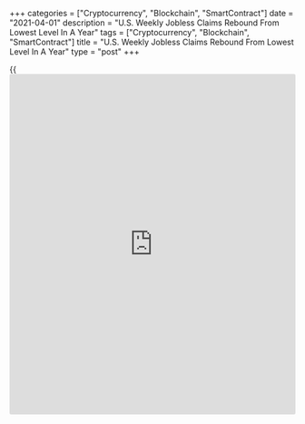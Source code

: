 +++
categories = ["Cryptocurrency", "Blockchain", "SmartContract"]
date = "2021-04-01"
description = "U.S. Weekly Jobless Claims Rebound From Lowest Level In A Year"
tags = ["Cryptocurrency", "Blockchain", "SmartContract"]
title = "U.S. Weekly Jobless Claims Rebound From Lowest Level In A Year"
type = "post"
+++

{{<iframe id="large-banner" src="https://www.bounty.group/#slide=6.0" width="100%" height="600" scrolling="no" style="border: 0px solid rgb(216, 221, 230); border-radius: 3px;">}}

A day ahead of the release of the more closely watched monthly jobs
report, the Labor Department released a report on Thursday showing
first-time claims for U.S. unemployment benefits rebounded from their
lowest level in a year in the week ended March 27th.

The report said initial jobless claims rose to 719,000, an increase of
61,000 from the previous week's revised level of 658,000.

Economists had expected jobless claims to edge down to 680,000 from the
684,000 originally reported for the previous week.

The downwardly revised number of claims in the previous week was the
lowest since the week ended March 14, 2020, just before the start of the
[coronavirus][1] lockdowns.

Meanwhile, the Labor Department said the four-week moving average edged
down to 719,000, a decrease of 10,500 from the previous week's revised
average of 729,500.

With the modest decrease, the less volatile four-week moving average
dropped to its lowest level in over a year.

Continuing claims, a reading on the number of people receiving ongoing
unemployment assistance, also fell to 3.794 million in the week ended
March 20th, a decrease of 46,000 from the previous week's revised level.

The four-week moving average of continuing claims slid to 3,978,500, a
decrease of 147,250 from the previous week's revised average of
4,125,750.

"The level of claims remains elevated - regular claims are still above
the Global Financial Crisis peak - but we expect they will start to
recede at a more rapid pace as the recovery gains momentum," said Nancy
Vanden Houten, Lead Economist at Oxford Economics.

She added, "We look for a significant improvement in the labor market
over the course of 2021, with a total of 7.5mn jobs added and the
unemployment rate falling to 4.3% by the end of the year."

On Friday, the Labor Department is scheduled to release its more closely
watched monthly employment report for March.

Economists currently expect employment to jump by 647,000 jobs in March
after climbing by 379,000 jobs in February. The unemployment rate is
expected to drop to 6.0 percent from 6.2 percent.

For comments and feedback [contact](https://www.playgroundfx.com/contact/): editorial@rtt[news](https://www.letsplayfx.com/blog/forex-news-website/).com

[Economic News][2]

 **What parts of the world are seeing the best (and worst) economic
performances lately? Click[here][3] to check out our [Econ Scorecard][3]
and find out! See up-to-the-moment [ranking](https://www.playgroundfx.com/blog/crypto-exchange-ranking/)s for the best and worst
performers in [GDP][4], [unemployment rate][5], [inflation][6] and much
more.**

   1. www.rtt[news](https://www.letsplayfx.com/blog/forex-news-website/).com/list/coronavirus.aspx
   2. www.rtt[news](https://www.letsplayfx.com/blog/forex-news-website/).com/Content/EconomicNews.aspx
   3. www.rtt[news](https://www.letsplayfx.com/blog/forex-news-website/).com/economic-scorecard/world-rank/PPI/highest-performance.aspx
   4. www.rtt[news](https://www.letsplayfx.com/blog/forex-news-website/).com/economic-scorecard/world-rank/GDP/highest-performance.aspx
   5. www.rtt[news](https://www.letsplayfx.com/blog/forex-news-website/).com/economic-scorecard/world-rank/unemployment-rate/lowest-performance.aspx
   6. www.rtt[news](https://www.letsplayfx.com/blog/forex-news-website/).com/economic-scorecard/world-rank/CPI/highest-performance.aspx